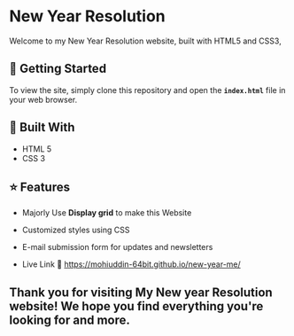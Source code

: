 # New Year Resolution
Welcome to my New Year Resolution website, built with HTML5 and CSS3,

## :rocket: Getting Started
To view the site, simply clone this repository and open the **`index.html`** file in your web browser.

## :hammer: Built With
* HTML 5
* CSS 3
## :star: Features
* Majorly Use __Display grid__ to make this Website
* Customized styles using CSS
* E-mail submission form for updates and newsletters

* Live Link :link: https://mohiuddin-64bit.github.io/new-year-me/

## Thank you for visiting My New year Resolution website! We hope you find everything you're looking for and more.
